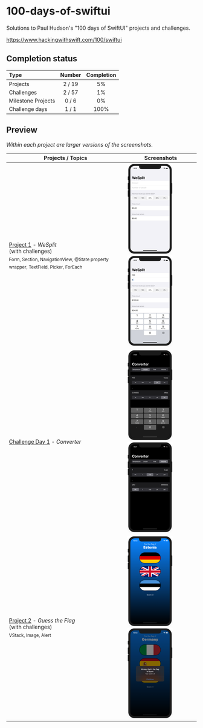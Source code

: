 # 100-days-of-swiftui

Solutions to Paul Hudson's "100 days of SwiftUI" projects and challenges.

https://www.hackingwithswift.com/100/swiftui

## Completion status

Type               | Number  | Completion
:---               |  :---:  |   :---:
Projects           | 2 / 19 | 5%
Challenges         | 2 / 57 | 1%
Milestone Projects |  0 / 6  | 0%
Challenge days     |  1 / 1  | 100%

## Preview

*Within each project are larger versions of the screenshots.*

| Projects / Topics | Screenshots |
| --- | --- |
| [Project 1](01-Project1) - *WeSplit* <br/>(with challenges)                                         <br/><sub> Form, Section, NavigationView, @State property wrapper, TextField, Picker, ForEach </sub> | ![screen1](01-Project1/screenshots/small/screen01.png) ![screen2](01-Project1/screenshots/small/screen02.png) |
| [Challenge Day 1](02-ChallengeDay1) - *Converter* | ![screen1](02-ChallengeDay1/screenshots/small/screen01.png) ![screen2](02-ChallengeDay1/screenshots/small/screen02.png) |
| [Project 2](03-Project2) - *Guess the Flag* <br/>(with challenges)                                         <br/><sub> VStack, Image, Alert </sub> | ![screen1](03-Project2/screenshots/small/screen01.png) ![screen2](03-Project2/screenshots/small/screen02.png) |